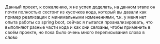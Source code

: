 Данный проект, к сожалению, я не успел доделать, на данном этапе он почти полностью состоит из кусочков кода, который вы давали как пример реализации с минимальными изменениями, т.к. у меня нет опыта работы со spring boot, сейчас я пытался проанализировать, что выполняют разные части кода и как они связаны, чтобы применить в своём проекте, но пока было очень много переписывания слово в слово

